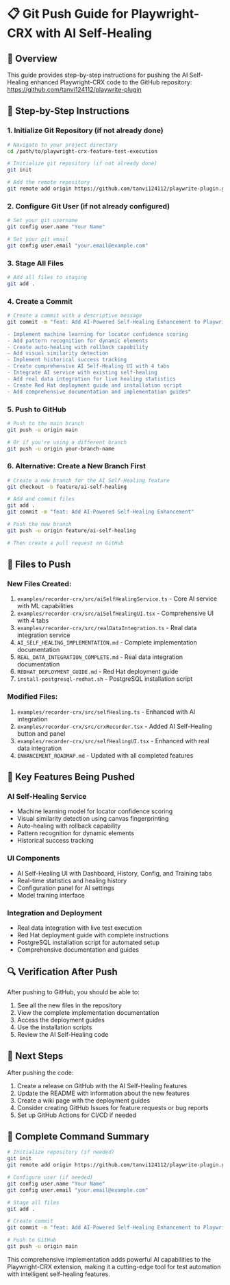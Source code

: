 # 📋 Git Push Guide for Playwright-CRX with AI Self-Healing

## 🎯 Overview

This guide provides step-by-step instructions for pushing the AI Self-Healing enhanced Playwright-CRX code to the GitHub repository: https://github.com/tanvi124112/playwrite-plugin

## 🚀 Step-by-Step Instructions

### 1. **Initialize Git Repository** (if not already done)
```bash
# Navigate to your project directory
cd /path/to/playwright-crx-feature-test-execution

# Initialize git repository (if not already done)
git init

# Add the remote repository
git remote add origin https://github.com/tanvi124112/playwrite-plugin.git
```

### 2. **Configure Git User** (if not already configured)
```bash
# Set your git username
git config user.name "Your Name"

# Set your git email
git config user.email "your.email@example.com"
```

### 3. **Stage All Files**
```bash
# Add all files to staging
git add .
```

### 4. **Create a Commit**
```bash
# Create a commit with a descriptive message
git commit -m "feat: Add AI-Powered Self-Healing Enhancement to Playwright-CRX

- Implement machine learning for locator confidence scoring
- Add pattern recognition for dynamic elements
- Create auto-healing with rollback capability
- Add visual similarity detection
- Implement historical success tracking
- Create comprehensive AI Self-Healing UI with 4 tabs
- Integrate AI service with existing self-healing
- Add real data integration for live healing statistics
- Create Red Hat deployment guide and installation script
- Add comprehensive documentation and implementation guides"
```

### 5. **Push to GitHub**
```bash
# Push to the main branch
git push -u origin main

# Or if you're using a different branch
git push -u origin your-branch-name
```

### 6. **Alternative: Create a New Branch First**
```bash
# Create a new branch for the AI Self-Healing feature
git checkout -b feature/ai-self-healing

# Add and commit files
git add .
git commit -m "feat: Add AI-Powered Self-Healing Enhancement"

# Push the new branch
git push -u origin feature/ai-self-healing

# Then create a pull request on GitHub
```

## 📁 Files to Push

### New Files Created:
1. `examples/recorder-crx/src/aiSelfHealingService.ts` - Core AI service with ML capabilities
2. `examples/recorder-crx/src/aiSelfHealingUI.tsx` - Comprehensive UI with 4 tabs
3. `examples/recorder-crx/src/realDataIntegration.ts` - Real data integration service
4. `AI_SELF_HEALING_IMPLEMENTATION.md` - Complete implementation documentation
5. `REAL_DATA_INTEGRATION_COMPLETE.md` - Real data integration documentation
6. `REDHAT_DEPLOYMENT_GUIDE.md` - Red Hat deployment guide
7. `install-postgresql-redhat.sh` - PostgreSQL installation script

### Modified Files:
1. `examples/recorder-crx/src/selfHealing.ts` - Enhanced with AI integration
2. `examples/recorder-crx/src/crxRecorder.tsx` - Added AI Self-Healing button and panel
3. `examples/recorder-crx/src/selfHealingUI.tsx` - Enhanced with real data integration
4. `ENHANCEMENT_ROADMAP.md` - Updated with all completed features

## 🎯 Key Features Being Pushed

### AI Self-Healing Service
- Machine learning model for locator confidence scoring
- Visual similarity detection using canvas fingerprinting
- Auto-healing with rollback capability
- Pattern recognition for dynamic elements
- Historical success tracking

### UI Components
- AI Self-Healing UI with Dashboard, History, Config, and Training tabs
- Real-time statistics and healing history
- Configuration panel for AI settings
- Model training interface

### Integration and Deployment
- Real data integration with live test execution
- Red Hat deployment guide with complete instructions
- PostgreSQL installation script for automated setup
- Comprehensive documentation and guides

## 🔍 Verification After Push

After pushing to GitHub, you should be able to:
1. See all the new files in the repository
2. View the complete implementation documentation
3. Access the deployment guides
4. Use the installation scripts
5. Review the AI Self-Healing code

## 🎉 Next Steps

After pushing the code:
1. Create a release on GitHub with the AI Self-Healing features
2. Update the README with information about the new features
3. Create a wiki page with the deployment guides
4. Consider creating GitHub Issues for feature requests or bug reports
5. Set up GitHub Actions for CI/CD if needed

## 📝 Complete Command Summary

```bash
# Initialize repository (if needed)
git init
git remote add origin https://github.com/tanvi124112/playwrite-plugin.git

# Configure user (if needed)
git config user.name "Your Name"
git config user.email "your.email@example.com"

# Stage all files
git add .

# Create commit
git commit -m "feat: Add AI-Powered Self-Healing Enhancement to Playwright-CRX"

# Push to GitHub
git push -u origin main
```

This comprehensive implementation adds powerful AI capabilities to the Playwright-CRX extension, making it a cutting-edge tool for test automation with intelligent self-healing features.